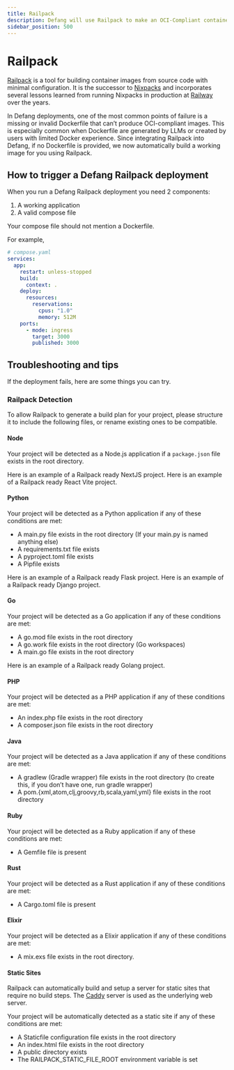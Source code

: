 ```yaml
---
title: Railpack
description: Defang will use Railpack to make an OCI-Compliant container image for your project.
sidebar_position: 500
---
```


# Railpack

[Railpack](https://railpack.com/) is a tool for building container images from source code with minimal configuration. It is the successor to [Nixpacks](https://nixpacks.com/) and incorporates several lessons learned from running Nixpacks in production at [Railway](https://railway.com/) over the years.

In Defang deployments, one of the most common points of failure is a missing or invalid Dockerfile that can’t produce OCI-compliant images. This is especially common when Dockerfile are generated by LLMs or created by users with limited Docker experience. Since integrating Railpack into Defang, if no Dockerfile is provided, we now automatically build a working image for you using Railpack.

## How to trigger a Defang Railpack deployment

When you run a Defang Railpack deployment you need 2 components:

1. A working application
2. A valid compose file

Your compose file should not mention a Dockerfile.

For example,

```yaml
# compose.yaml
services:
  app:
    restart: unless-stopped
    build:
      context: .
    deploy:
      resources:
        reservations:
          cpus: "1.0"
          memory: 512M
    ports:
      - mode: ingress
        target: 3000
        published: 3000
```

## Troubleshooting and tips

If the deployment fails, here are some things you can try.

### Railpack Detection

To allow Railpack to generate a build plan for your project, please structure it to include the following files, or rename existing ones to be compatible.

#### Node

Your project will be detected as a Node.js application if a `package.json` file exists in the root directory.

Here is an example of a Railpack ready NextJS project.
Here is an example of a Railpack ready React Vite project.

#### Python

Your project will be detected as a Python application if any of these conditions are met:

- A main.py file exists in the root directory (If your main.py is named anything else)
- A requirements.txt file exists
- A pyproject.toml file exists
- A Pipfile exists

Here is an example of a Railpack ready Flask project.
Here is an example of a Railpack ready Django project.

#### Go

Your project will be detected as a Go application if any of these conditions are met:

- A go.mod file exists in the root directory
- A go.work file exists in the root directory (Go workspaces)
- A main.go file exists in the root directory

Here is an example of a Railpack ready Golang project.

#### PHP

Your project will be detected as a PHP application if any of these conditions are met:

- An index.php file exists in the root directory
- A composer.json file exists in the root directory

#### Java

Your project will be detected as a Java application if any of these conditions are met:

- A gradlew (Gradle wrapper) file exists in the root directory (to create this, if you don’t have one, run gradle wrapper)
- A pom.{xml,atom,clj,groovy,rb,scala,yaml,yml} file exists in the root directory

#### Ruby

Your project will be detected as a Ruby application if any of these conditions are met:

- A Gemfile file is present

#### Rust

Your project will be detected as a Rust application if any of these conditions are met:

- A Cargo.toml file is present

#### Elixir

Your project will be detected as a Elixir application if any of these conditions are met:

- A mix.exs file exists in the root directory.

#### Static Sites

Railpack can automatically build and setup a server for static sites that require no build steps. The [Caddy](https://caddyserver.com/) server is used as the underlying web server.

Your project will be automatically detected as a static site if any of these conditions are met:

- A Staticfile configuration file exists in the root directory
- An index.html file exists in the root directory
- A public directory exists
- The RAILPACK_STATIC_FILE_ROOT environment variable is set
